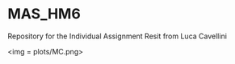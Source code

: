 # MAS_HM6
Repository for the Individual Assignment Resit from Luca Cavellini 

<img = plots/MC.png> 
